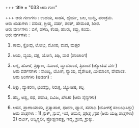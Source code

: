 +++
title = "033 ಆರು ಗುಣ"

+++
ಆರು ಗುಣಗಳು : ಉದಯ, ಸಾಹಸ, ಧೈರ್ಯ, ಬಲ, ಬುದ್ಧಿ, ಪರಾಕ್ರಮ.  
ಆರು ಋತುಗಳು : ವಸಂತ, ಗ್ರೀಷ್ಮ, ವರ್ಷ, ಶರತ್, ಹೇಮಂತ, ಶಿಶಿರ.  
ಆರು ವರ್ಣಗಳು : ಬಿಳಿ, ಹಳದಿ, ಕೆಂಪು, ಹಸಿರು, ಕಪ್ಪು, ಕಂದು.  
ಆರು ವರ್ಗಗಳು :   
1) ಕಾಮ, ಕ್ರೋಧ, ಲೋಭ, ಮೋಹ, ಮದ, ಮತ್ಸರ  
               
2) ಆಯ, ವ್ಯಯ, ದಕ್ಷ, ಯೋನಿ, ತಿಥಿ, ವಾರ (ಪಂಚಾಂಗ)  
              
3) ಲಗ್ನ, ಹೋರೆ, ಪ್ರಿಕ್ಕಾಣ, ನವಾಂಶ, ದ್ವಾದಶಾಂಶ, ತ್ರಿಶಾಂಶ (ಜ್ಯೋತಿಷ ವರ್ಗ)  
ಆರು ದರ್ಶನಗಳು : ಸಾಂಖ್ಯ, ಯೋಗ, ನ್ಯಾಯ, ವೈಶೇಷಿಕ, ಮೀಮಾಂಸ, ವೇದಾಂತ.  
ಆರು ಅಂಗಗಳು (ಷಡಂಗ) :   
1) ಶಿಕ್ಷಾ, ವ್ಯಾಕರಣ, ಛಂದಸ್ಸು, ನಿರುಕ್ತ, ಜ್ಯೋತಿಷ, ಕಲ್ಪ  
                         
2) ಹಸ್ತಿ, ಅಶ್ವ, ರಥ, ಪದಾತಿ, ದಿವಿಜ, ಖೇಚರ (ಆರು ಸೈನ್ಯಗಳು)  
                         
3) ಆಸನ, ಪ್ರಾಣಾಯಾಮ, ಪ್ರತ್ಯಾಹಾರ, ಧಾರಣ, ಧ್ಯಾನ, ಸಮಾಧಿ (ಯೋಗಕ್ಕೆ ಸಂಬಂಧಿಸಿದ್ದು)  
ಆರು ಪಾತ್ರಗಳು : 1) ಸ್ರುಕ್, ಸ್ರುವೆ, ಇಡೆ, ಚಮಸ, ಪ್ರಶಿತ್ರ ,ಗ್ರಹ (ಆರು ಯಜ್ಞ ಪಾತ್ರಗಳು)  
              2) ದರ್ವೀ, ಆಜ್ಯಸ್ಥಲೀ, ಪ್ರೋಕ್ಷಣಪತ್ರ, ಇದ್ಮ, ಸ್ರುವ, ಸ್ರುಕ್ಕು.